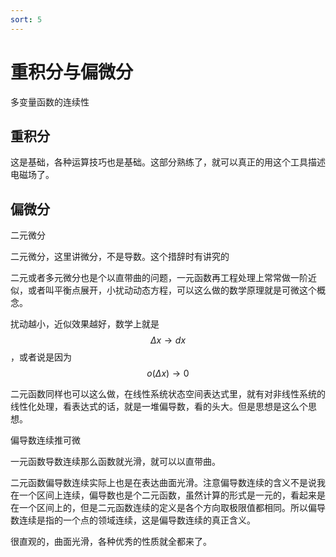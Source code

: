 ```yaml
---
sort: 5
---
```


# 重积分与偏微分


多变量函数的连续性

## 重积分


这是基础，各种运算技巧也是基础。这部分熟练了，就可以真正的用这个工具描述电磁场了。
## 偏微分

二元微分

二元微分，这里讲微分，不是导数。这个措辞时有讲究的

二元或者多元微分也是个以直带曲的问题，一元函数再工程处理上常常做一阶近似，或者叫平衡点展开，小扰动动态方程，可以这么做的数学原理就是可微这个概念。

扰动越小，近似效果越好，数学上就是$$ \Delta x \to dx $$，或者说是因为$$ o(\Delta x) \to 0 $$

二元函数同样也可以这么做，在线性系统状态空间表达式里，就有对非线性系统的线性化处理，看表达式的话，就是一堆偏导数，看的头大。但是思想是这么个思想。


偏导数连续推可微

一元函数导数连续那么函数就光滑，就可以以直带曲。

二元函数偏导数连续实际上也是在表达曲面光滑。注意偏导数连续的含义不是说我在一个区间上连续，偏导数也是个二元函数，虽然计算的形式是一元的，看起来是在一个区间上的，但是二元函数连续的定义是各个方向取极限值都相同。所以偏导数连续是指的一个点的领域连续，这是偏导数连续的真正含义。

很直观的，曲面光滑，各种优秀的性质就全都来了。



